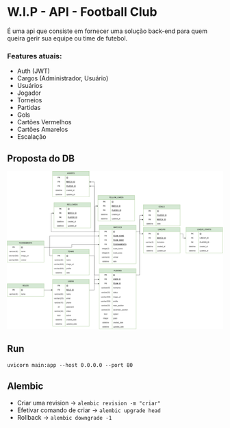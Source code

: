 # W.I.P - API - Football Club

É uma api que consiste em fornecer uma solução back-end para quem queira gerir sua equipe ou time de futebol.

### Features atuais:
- Auth (JWT)
- Cargos (Administrador, Usuário)
- Usuários
- Jogador
- Torneios
- Partidas
- Gols
- Cartões Vermelhos
- Cartões Amarelos
- Escalação

## Proposta do DB

![Proposta de tabelas](/football-club-db.png)

## Run
```
uvicorn main:app --host 0.0.0.0 --port 80 
```

## Alembic

- Criar uma revision -> ``alembic revision -m "criar" ``
- Efetivar comando de criar -> `` alembic upgrade head ``
- Rollback -> ``alembic downgrade -1``

